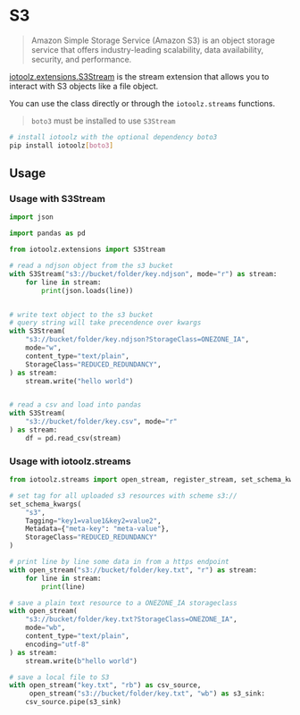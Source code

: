 # S3

> Amazon Simple Storage Service (Amazon S3) is an object storage service that offers
> industry-leading scalability, data availability, security, and performance.

[iotoolz.extensions.S3Stream](./classes/S3Stream.md) is the stream extension that allows
you to interact with S3 objects like a file object.

You can use the class directly or through the `iotoolz.streams` functions.

> `boto3` must be installed to use `S3Stream`

```bash
# install iotoolz with the optional dependency boto3
pip install iotoolz[boto3]
```

## Usage

### Usage with S3Stream

```py
import json

import pandas as pd

from iotoolz.extensions import S3Stream

# read a ndjson object from the s3 bucket
with S3Stream("s3://bucket/folder/key.ndjson", mode="r") as stream:
    for line in stream:
        print(json.loads(line))


# write text object to the s3 bucket
# query string will take precendence over kwargs
with S3Stream(
    "s3://bucket/folder/key.ndjson?StorageClass=ONEZONE_IA",
    mode="w",
    content_type="text/plain",
    StorageClass="REDUCED_REDUNDANCY",
) as stream:
    stream.write("hello world")


# read a csv and load into pandas
with S3Stream(
    "s3://bucket/folder/key.csv", mode="r"
) as stream:
    df = pd.read_csv(stream)

```

### Usage with iotoolz.streams

```py
from iotoolz.streams import open_stream, register_stream, set_schema_kwargs

# set tag for all uploaded s3 resources with scheme s3://
set_schema_kwargs(
    "s3",
    Tagging="key1=value1&key2=value2",
    Metadata={"meta-key": "meta-value"},
    StorageClass="REDUCED_REDUNDANCY"
)

# print line by line some data in from a https endpoint
with open_stream("s3://bucket/folder/key.txt", "r") as stream:
    for line in stream:
        print(line)

# save a plain text resource to a ONEZONE_IA storageclass
with open_stream(
    "s3://bucket/folder/key.txt?StorageClass=ONEZONE_IA",
    mode="wb",
    content_type="text/plain",
    encoding="utf-8"
) as stream:
    stream.write(b"hello world")

# save a local file to S3
with open_stream("key.txt", "rb") as csv_source,
     open_stream("s3://bucket/folder/key.txt", "wb") as s3_sink:
    csv_source.pipe(s3_sink)
```
